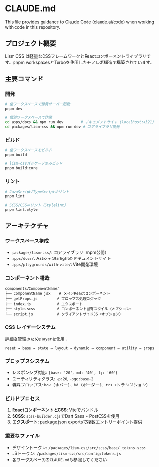 # CLAUDE.md

This file provides guidance to Claude Code (claude.ai/code) when working with code in this repository.

## プロジェクト概要

Lism CSS は軽量なCSSフレームワークとReactコンポーネントライブラリです。pnpm workspacesとTurboを使用したモノレポ構造で構築されています。

## 主要コマンド

### 開発
```bash
# 全ワークスペースで開発サーバー起動
pnpm dev

# 個別ワークスペースで作業
cd apps/docs && npm run dev        # ドキュメントサイト (localhost:4321)
cd packages/lism-css && npm run dev # コアライブラリ開発
```

### ビルド
```bash
# 全ワークスペースをビルド
pnpm build

# lism-cssパッケージのみビルド
pnpm build:core
```

### リント
```bash
# JavaScript/TypeScriptのリント
pnpm lint

# SCSS/CSSのリント（Stylelint）
pnpm lint:style
```

## アーキテクチャ

### ワークスペース構成
- `packages/lism-css/`: コアライブラリ（npm公開）
- `apps/docs/`: Astro + Starlightのドキュメントサイト
- `apps/playgrounds/with-vite/`: Vite開発環境

### コンポーネント構造
```
components/ComponentName/
├── ComponentName.jsx    # メインReactコンポーネント
├── getProps.js         # プロップス処理ロジック
├── index.js            # エクスポート
├── style.scss          # コンポーネント固有スタイル（オプション）
└── script.js           # クライアントサイドJS（オプション）
```

### CSS レイヤーシステム
詳細度管理のため`@layer`を使用：
```
reset → base → state → layout → dynamic → component → utility → props
```

### プロップスシステム
- レスポンシブ対応: `{base: '20', md: '40', lg: '60'}`
- ユーティリティクラス: `-p:20`, `-bgc:base-2`
- 特殊プロップス: `hov`（ホバー）、`bd`（ボーダー）、`trs`（トランジション）

### ビルドプロセス
1. **ReactコンポーネントとCSS**: Viteでバンドル
2. **SCSS**: `scss-builder.cjs`でDart Sass + PostCSSを使用
3. **エクスポート**: package.json exportsで複数エントリーポイント提供

### 重要なファイル
- デザイントークン: `/packages/lism-css/src/scss/base/_tokens.scss`
- JSトークン: `/packages/lism-css/src/config/tokens.js`
- 各ワークスペースの`CLAUDE.md`も参照してください